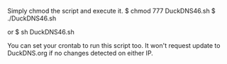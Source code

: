 Simply chmod the script and execute it.
$ chmod 777 DuckDNS46.sh
$ ./DuckDNS46.sh

or $ sh DuckDNS46.sh

You can set your crontab to run this script too. It won't request update to DuckDNS.org if no changes detected on either IP.
